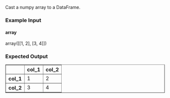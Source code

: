 Cast a numpy array to a DataFrame.
<h3> Example Input</h3>
<h4> array</h4>
array([[1, 2],       [3, 4]])

<h3> Expected Output</h3>
<div><style scoped>    .dataframe tbody tr th:only-of-type {        vertical-align: middle;    }    .dataframe tbody tr th {        vertical-align: top;    }    .dataframe thead th {        text-align: left;    }</style><table border="1" class="dataframe">  <thead>    <tr style="text-align: right;">      <th></th>      <th>col_1</th>      <th>col_2</th>    </tr>  </thead>  <tbody>    <tr>      <th>col_1</th>      <td>1</td>      <td>2</td>    </tr>    <tr>      <th>col_2</th>      <td>3</td>      <td>4</td>    </tr>  </tbody></table></div>